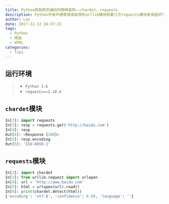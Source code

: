 ```yaml
---
title: Python获取网页编码的两种姿势——chardet、requests
description: Python开发中通常使用自带的urllib模块和第三方requests模块来发起HTTP请求。请求响应结果输出可能会出现页面乱码的情况，通常是因为编码格式不匹配造成的，一般匹配好HTML文件的编码格式就可解决乱码问题。urllib和requests都提供了获取页面编码格式的函数，看看其分别如何使用。
author: Leo
date: 2017-12-12 16:57:22
tags:
  - Python
  - 爬虫
  - HTML
categories:
  - Tips
---
```


## 运行环境

> - `Python 3.6`
> - `requests==2.18.4`

## `chardet`模块

```python
In[2]: import requests
In[3]: resp = requests.get('http://baidu.com')
In[4]: resp
Out[4]: <Response [200]>
In[5]: resp.encoding
Out[5]: 'ISO-8859-1'
```

## `requests`模块

```python
In[2]: import chardet
In[3]: from urllib.request import urlopen
In[4]: url = 'http://www.baidu.com'
In[5]: html = urlopen(url).read()
In[6]: print(chardet.detect(html))
{'encoding': 'utf-8', 'confidence': 0.99, 'language': ''}
```
